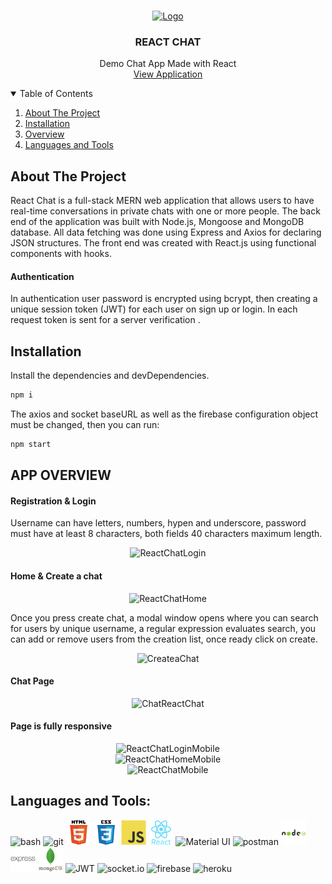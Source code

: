 <!-- PROJECT LOGO -->
<br />
<p align="center">
  
  <a href="https://react-chat-67a93.web.app/" target="blank">
    <img src="https://firebasestorage.googleapis.com/v0/b/react-chat-67a93.appspot.com/o/logo192.jpg?alt=media&token=59f1f409-290d-4ab7-bbdc-c5a4acdd680f" alt="Logo" >
  </a>

  <h3 align="center">REACT CHAT</h3>

  <p align="center">
    Demo Chat App
	Made with React
    <br />
    <a href="https://react-chat-67a93.web.app/" target="blank">View Application</a>
  </p>
</p>

<!-- TABLE OF CONTENTS -->
<details open="open">
  <summary>Table of Contents</summary>
  <ol>
  	<li><a href="#about-the-project">About The Project</a></li>
    <li><a href="#installation">Installation</a></li>
    <li><a href="#app-overview">Overview</a></li>
    <li><a href="#languages-and-tools">Languages and Tools</a></li>
  </ol>
</details>

<!-- ABOUT THE PROJECT -->

## About The Project

React Chat is a full-stack MERN web application that allows users to have real-time conversations in private chats with one or more people. The back end of the application was built with Node.js, Mongoose and MongoDB database. All data fetching was done using Express and Axios for declaring JSON structures. The front end was created with React.js using functional components with hooks.

#### Authentication

In authentication user password is encrypted using bcrypt, then creating a unique session token (JWT) for each user on sign up or login. In each request token is sent for a server verification .

## Installation

Install the dependencies and devDependencies.

```sh
npm i
```

The axios and socket baseURL as well as the firebase configuration object must be changed, then you can run:

```sh
npm start
```

<!-- USAGE -->

## APP OVERVIEW

#### Registration & Login

Username can have letters, numbers, hypen and underscore, password must have at least 8 characters, both fields 40 characters maximum length.

<p align="center">
    <img src="https://firebasestorage.googleapis.com/v0/b/react-chat-67a93.appspot.com/o/LoginReactChat.jpg?alt=media&token=0687cd74-98f0-483e-ae99-c5e40fe7ecce" alt="ReactChatLogin" >

</p>

#### Home & Create a chat

<p align="center">
    <img src="https://firebasestorage.googleapis.com/v0/b/react-chat-67a93.appspot.com/o/HomeReactChat.jpg?alt=media&token=a0f0daaa-a35f-4149-b948-60adea9becf4" alt="ReactChatHome" >

</p>

Once you press create chat, a modal window opens where you can search for users by unique username, a regular expression evaluates search, you can add or remove users from the creation list, once ready click on create.

<p align="center">
    <img src="https://firebasestorage.googleapis.com/v0/b/react-chat-67a93.appspot.com/o/CreateChat.jpg?alt=media&token=ba1e53ba-3590-4c7d-9359-b5f976e3e041" alt="CreateaChat" >

</p>

#### Chat Page

<p align="center">
    <img src="https://firebasestorage.googleapis.com/v0/b/react-chat-67a93.appspot.com/o/ChatReactChat.jpg?alt=media&token=e2f49982-f5a5-4846-8d56-8bbd7c0ab9e6" alt="ChatReactChat" >

</p>

#### Page is fully responsive

<p align="center">
    <img src="https://firebasestorage.googleapis.com/v0/b/react-chat-67a93.appspot.com/o/LoginMobile.PNG?alt=media&token=8c8b74f0-cb28-4f85-8779-6c07d9e79968" alt="ReactChatLoginMobile" width="300">
	<br />
	<img src="https://firebasestorage.googleapis.com/v0/b/react-chat-67a93.appspot.com/o/HomeMobile.PNG?alt=media&token=594ade7d-6c35-4191-8c88-411f437be389" alt="ReactChatHomeMobile" width="300">
	<br />
	<img src="https://firebasestorage.googleapis.com/v0/b/react-chat-67a93.appspot.com/o/ChatMobile.PNG?alt=media&token=7efa6007-e907-401d-b1c6-0f1c13b3bd7e" alt="ReactChatMobile" width="300">

</p>

<!-- ACKNOWLEDGEMENTS -->

## Languages and Tools:

<p align="left"> 
<img src="https://www.vectorlogo.zone/logos/gnu_bash/gnu_bash-icon.svg" alt="bash" width="40" height="40"/> <img src="https://www.vectorlogo.zone/logos/git-scm/git-scm-icon.svg" alt="git" width="40" height="40"/>  <img src="https://raw.githubusercontent.com/devicons/devicon/master/icons/html5/html5-original-wordmark.svg" alt="html5" width="40" height="40"/>  <img src="https://raw.githubusercontent.com/devicons/devicon/master/icons/css3/css3-original-wordmark.svg" alt="css3" width="40" height="40"/>  <img src="https://raw.githubusercontent.com/devicons/devicon/master/icons/javascript/javascript-original.svg" alt="javascript" width="40" height="40"/>  <img src="https://raw.githubusercontent.com/devicons/devicon/master/icons/react/react-original-wordmark.svg" alt="react" width="40" height="40"/>  <img src="https://img.icons8.com/color/452/material-ui.png" alt="Material UI" width="40" height="40"/>  <img src="https://www.vectorlogo.zone/logos/getpostman/getpostman-icon.svg" alt="postman" width="40" height="40"/>  <img src="https://raw.githubusercontent.com/devicons/devicon/master/icons/nodejs/nodejs-original-wordmark.svg" alt="nodejs" width="40" height="40"/>  <img src="https://raw.githubusercontent.com/devicons/devicon/master/icons/express/express-original-wordmark.svg" alt="express" width="40" height="40"/>   <img src="https://raw.githubusercontent.com/devicons/devicon/master/icons/mongodb/mongodb-original-wordmark.svg" alt="mongodb" width="40" height="40"/>   <img src="https://marketplace.squiz.net/__data/assets/image/0024/27285/json-web-token-thumbnail.png" alt="JWT" width="40" height="40"/>  <img src="http://assets.stickpng.com/images/58482deccef1014c0b5e4a64.png" alt="socket.io" width="40" height="40"/>  <img src="http://assets.stickpng.com/images/5847f40ecef1014c0b5e488a.png" alt="firebase" width="30" height="40"/>  <img src="https://i.imgur.com/0fbJECr.png" alt="heroku" width="40" height="40"/> </p>
